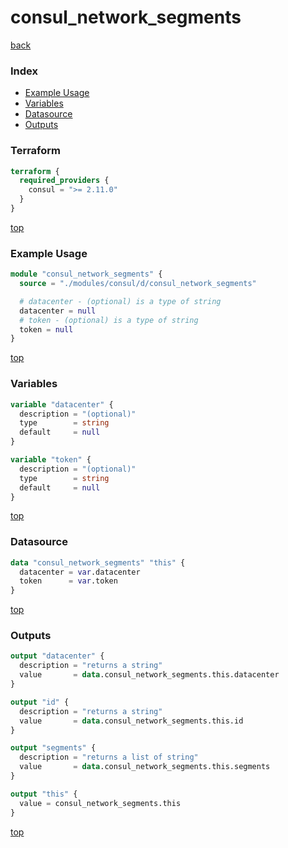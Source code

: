 # consul_network_segments

[back](../consul.md)

### Index

- [Example Usage](#example-usage)
- [Variables](#variables)
- [Datasource](#datasource)
- [Outputs](#outputs)

### Terraform

```terraform
terraform {
  required_providers {
    consul = ">= 2.11.0"
  }
}
```

[top](#index)

### Example Usage

```terraform
module "consul_network_segments" {
  source = "./modules/consul/d/consul_network_segments"

  # datacenter - (optional) is a type of string
  datacenter = null
  # token - (optional) is a type of string
  token = null
}
```

[top](#index)

### Variables

```terraform
variable "datacenter" {
  description = "(optional)"
  type        = string
  default     = null
}

variable "token" {
  description = "(optional)"
  type        = string
  default     = null
}
```

[top](#index)

### Datasource

```terraform
data "consul_network_segments" "this" {
  datacenter = var.datacenter
  token      = var.token
}
```

[top](#index)

### Outputs

```terraform
output "datacenter" {
  description = "returns a string"
  value       = data.consul_network_segments.this.datacenter
}

output "id" {
  description = "returns a string"
  value       = data.consul_network_segments.this.id
}

output "segments" {
  description = "returns a list of string"
  value       = data.consul_network_segments.this.segments
}

output "this" {
  value = consul_network_segments.this
}
```

[top](#index)